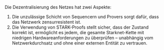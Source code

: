 Die Dezentralisierung des Netzes hat zwei Aspekte:

1. Die unzulässige Schicht von Sequencern und Provers sorgt dafür, dass das Netzwerk zensurresistent ist.
2. Die Verwendung von STARK-Proofs stellt sicher, dass der Zustand korrekt ist, ermöglicht es jedem, die gesamte Starknet-Kette mit niedrigen Hardwareanforderungen zu überprüfen – unabhängig vom Netzwerkdurchsatz und ohne einer externen Entität zu vertrauen.
